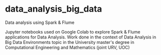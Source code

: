 # data_analysis_big_data
Data analysis using Spark &amp; Flume

Jupyter notebooks used on Google Colab to explore Spark & Flume applications for Data Analysis.
Work done in the context of Data Analysis in Big Data Environments topic in the University master's degree in Computational Engineering and Mathematics (joint URV, UOC) 
